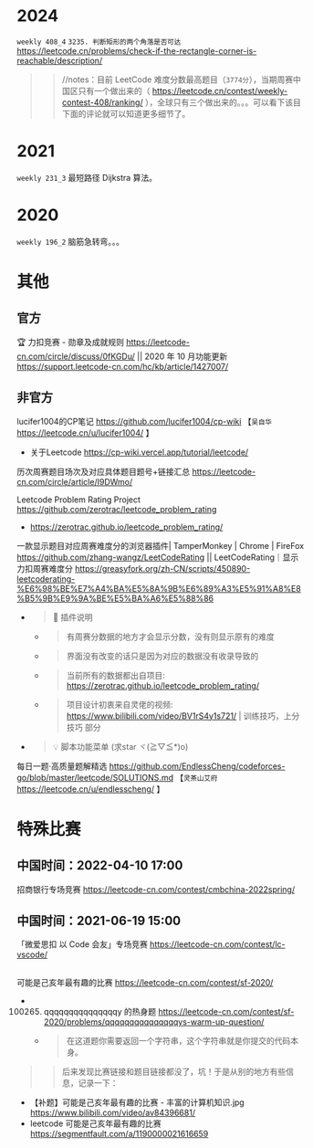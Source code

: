 
# 2024

`weekly 408_4` `3235. 判断矩形的两个角落是否可达` https://leetcode.cn/problems/check-if-the-rectangle-corner-is-reachable/description/
>> //notes：目前 LeetCode 难度分数最高题目（`3774分`），当期周赛中国区只有一个做出来的（ https://leetcode.cn/contest/weekly-contest-408/ranking/ ），全球只有三个做出来的。。。可以看下该目下面的评论就可以知道更多细节了。

# 2021

`weekly 231_3` 最短路径 Dijkstra 算法。

# 2020

`weekly 196_2` 脑筋急转弯。。。

# 其他

## 官方

🏆 力扣竞赛 - 勋章及成就规则 https://leetcode-cn.com/circle/discuss/0fKGDu/ || 2020 年 10 月功能更新 https://support.leetcode-cn.com/hc/kb/article/1427007/

## 非官方

lucifer1004的CP笔记 https://github.com/lucifer1004/cp-wiki  【`吴自华` https://leetcode.cn/u/lucifer1004/ 】
- 关于Leetcode https://cp-wiki.vercel.app/tutorial/leetcode/

历次周赛题目场次及对应具体题目题号+链接汇总 https://leetcode-cn.com/circle/article/I9DWmo/

Leetcode Problem Rating Project https://github.com/zerotrac/leetcode_problem_rating
- https://zerotrac.github.io/leetcode_problem_rating/

一款显示题目对应周赛难度分的浏览器插件| TamperMonkey | Chrome | FireFox https://github.com/zhang-wangz/LeetCodeRating || LeetCodeRating｜显示力扣周赛难度分 https://greasyfork.org/zh-CN/scripts/450890-leetcoderating-%E6%98%BE%E7%A4%BA%E5%8A%9B%E6%89%A3%E5%91%A8%E8%B5%9B%E9%9A%BE%E5%BA%A6%E5%88%86
- > 🐒 插件说明
  * > 有周赛分数据的地方才会显示分数，没有则显示原有的难度
  * > 界面没有改变的话只是因为对应的数据没有收录导致的
  * > 当前所有的数据都出自项目: https://zerotrac.github.io/leetcode_problem_rating/
  * > 项目设计初衷来自灵佬的视频: https://www.bilibili.com/video/BV1rS4y1s721/ | 训练技巧，上分技巧 部分
- > 💡 脚本功能菜单 (求star ヾ(≧▽≦*)o)

每日一题·高质量题解精选 https://github.com/EndlessCheng/codeforces-go/blob/master/leetcode/SOLUTIONS.md  【`灵茶山艾府` https://leetcode.cn/u/endlesscheng/ 】

# 特殊比赛

## 中国时间：2022-04-10 17:00

招商银行专场竞赛 https://leetcode-cn.com/contest/cmbchina-2022spring/

## 中国时间：2021-06-19 15:00

「微爱思扣 以 Code 会友」专场竞赛 https://leetcode-cn.com/contest/lc-vscode/

##

可能是己亥年最有趣的比赛 https://leetcode-cn.com/contest/sf-2020/
- 100265. qqqqqqqqqqqqqqqy 的热身题 https://leetcode-cn.com/contest/sf-2020/problems/qqqqqqqqqqqqqqqys-warm-up-question/
  * > 在这道题你需要返回一个字符串，这个字符串就是你提交的代码本身。

>> 后来发现比赛链接和题目链接都没了，坑！于是从别的地方有些信息，记录一下：

- 【补题】可能是己亥年最有趣的比赛 - 丰富的计算机知识.jpg https://www.bilibili.com/video/av84396681/
- leetcode 可能是己亥年最有趣的比赛 https://segmentfault.com/a/1190000021616659
